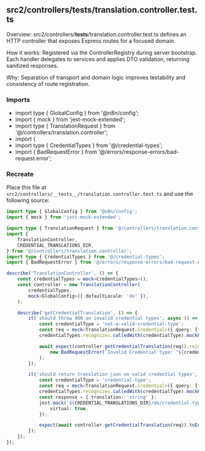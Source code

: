## src2/controllers/__tests__/translation.controller.test.ts

Overview: src2/controllers/__tests__/translation.controller.test.ts defines an HTTP controller that exposes Express routes for a focused domain.

How it works: Registered via the ControllerRegistry during server bootstrap. Each handler delegates to services and applies DTO validation, returning sanitized responses.

Why: Separation of transport and domain logic improves testability and consistency of route registration.

### Imports

- import type { GlobalConfig } from '@n8n/config';
- import { mock } from 'jest-mock-extended';
- import type { TranslationRequest } from '@/controllers/translation.controller';
- import {
- import type { CredentialTypes } from '@/credential-types';
- import { BadRequestError } from '@/errors/response-errors/bad-request.error';

### Recreate

Place this file at `src2/controllers/__tests__/translation.controller.test.ts` and use the following source:

```ts
import type { GlobalConfig } from '@n8n/config';
import { mock } from 'jest-mock-extended';

import type { TranslationRequest } from '@/controllers/translation.controller';
import {
	TranslationController,
	CREDENTIAL_TRANSLATIONS_DIR,
} from '@/controllers/translation.controller';
import type { CredentialTypes } from '@/credential-types';
import { BadRequestError } from '@/errors/response-errors/bad-request.error';

describe('TranslationController', () => {
	const credentialTypes = mock<CredentialTypes>();
	const controller = new TranslationController(
		credentialTypes,
		mock<GlobalConfig>({ defaultLocale: 'de' }),
	);

	describe('getCredentialTranslation', () => {
		it('should throw 400 on invalid credential types', async () => {
			const credentialType = 'not-a-valid-credential-type';
			const req = mock<TranslationRequest.Credential>({ query: { credentialType } });
			credentialTypes.recognizes.calledWith(credentialType).mockReturnValue(false);

			await expect(controller.getCredentialTranslation(req)).rejects.toThrowError(
				new BadRequestError(`Invalid Credential type: "${credentialType}"`),
			);
		});

		it('should return translation json on valid credential types', async () => {
			const credentialType = 'credential-type';
			const req = mock<TranslationRequest.Credential>({ query: { credentialType } });
			credentialTypes.recognizes.calledWith(credentialType).mockReturnValue(true);
			const response = { translation: 'string' };
			jest.mock(`${CREDENTIAL_TRANSLATIONS_DIR}/de/credential-type.json`, () => response, {
				virtual: true,
			});

			expect(await controller.getCredentialTranslation(req)).toEqual(response);
		});
	});
});

```
